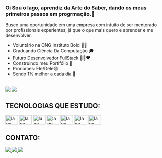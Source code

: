 ### Oi Sou o Iago, aprendiz da Arte do Saber, dando os meus primeiros passos em progrmação.👋 

Busco uma oportunidade em uma empresa com intuito de ser mentorado por profissionais experientes, já que
o que mais quero e aprender e me desenvolver.

- Voluntário na ONG Instituto Bold 💜🧡
- Graduando Ciência Da Computação 🎓
- Futuro Desenvolvedor FullStack 👩‍💻❤️
- Construindo meu Portifólio 🧗
- Pronomes: Ele/Dele😄
- Sendo 1% melhor a cada dia 🚀



<div style="display: inline_block"><br>
  <img heigth="180em" src="https://github-readme-stats.vercel.app/api?username=iago2kbr&show_icons=true&theme=tokyonight"/>
  <img heigth="180em" src="https://github-readme-stats.vercel.app/api/top-langs/?username=iago2kbr&layout=compact&langs_count=16&theme=tokyonight"/>
</div>
<div>
 <H2>TECNOLOGIAS QUE ESTUDO:</H2>
  </div>
<div>
    <img align="center" alt="Iago-HTML" height="30" width="40" src="https://cdn.jsdelivr.net/gh/devicons/devicon/icons/html5/html5-plain-wordmark.svg" />
    <img align="center" alt="Iago-CSS" height="30" width="40" src="https://cdn.jsdelivr.net/gh/devicons/devicon/icons/css3/css3-plain-wordmark.svg" />
    <img align="center" alt="Iago-JS" height="30" width="40" src="https://cdn.jsdelivr.net/gh/devicons/devicon/icons/javascript/javascript-plain.svg" />
    <img align="center" alt="Iago-REACT" height="30" width="40" src="https://cdn.jsdelivr.net/gh/devicons/devicon/icons/react/react-original-wordmark.svg" />
    <img align="center" alt="Iago-MONGO-DB" height="30" width="40" src="https://cdn.jsdelivr.net/gh/devicons/devicon/icons/mongodb/mongodb-plain-wordmark.svg" />
    <img align="center" alt="Iago-NODE" height="30" width="40" src="https://cdn.jsdelivr.net/gh/devicons/devicon/icons/nodejs/nodejs-plain-wordmark.svg" />
    <img align="center" alt="Iago-TS" height="30" width="40" src="https://cdn.jsdelivr.net/gh/devicons/devicon/icons/typescript/typescript-original.svg" />
</div>

##
<div>
 <H2>CONTATO:</H2>
  </div>
<div>
  <a href="https://www.linkedin.com/in/iago-aruajo-dos-santos" target="_blank">
  <img src="https://img.shields.io/badge/LinkedIn-0077B5?style=for-the-badge&logo=linkedin&logoColor=white" target="_blank">
  </a>
  
  <a href="https://www.instagram.com/iagoabraantes/" target="_blank">
  <img src="https://img.shields.io/badge/Instagram-E4405F?style=for-the-badge&logo=instagram&logoColor=whit" target="_blank">
  </a>
  
  <a href="mailto:iagoaraujodosantos@gmail.com">
  <img src="https://img.shields.io/badge/Gmail-D14836?style=for-the-badge&logo=gmail&logoColor=white" target="_blank">
  </a>
  
 </div>
